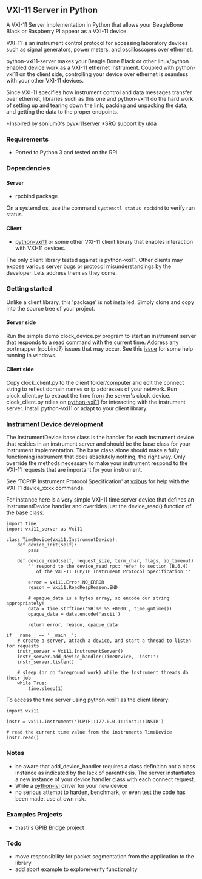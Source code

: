 ## VXI-11 Server in Python

A VXI-11 Server implementation in Python that allows your BeagleBone Black or Raspberry PI appear as a VXI-11 device.

VXI-11 is an instrument control protocol for accessing laboratory devices such as signal generators, power meters, and oscilloscopes over ethernet.

python-vxi11-server makes your Beagle Bone Black or other linux/python enabled device work as a VXI-11 ethernet instrument.  Coupled with python-vxi11 on the client side, controlling your device over ethernet is seamless with your other VXI-11 devices.

Since VXI-11 specifies how instrument control and data messages transfer over ethernet, libraries such as this one and python-vxi11 do the hard work of setting up and tearing down the link, packing and unpacking the data, and getting the data to the proper endpoints.

  *Inspired by sonium0's [pyvxi11server](https://github.com/sonium0/pyvxi11server)
  *SRQ support by [ulda](https://github.com/ulda)

### Requirements
  * Ported to Python 3 and tested on the RPi

### Dependencies
#### Server
  * rpcbind package
  
  On a systemd os, use the command ```systemctl status rpcbind``` to verify run status.

#### Client
  * [python-vxi11](https://github.com/python-ivi/python-vxi11) or some other VXI-11 client library that enables interaction with VXI-11 devices.

The only client library tested against is python-vxi11.  Other clients may expose various server bugs or protocol misunderstandings by the developer.  Lets address them as they come.

### Getting started
Unlike a client library, this 'package' is not installed.  Simply clone and copy into the source tree of your project.

#### Server side
Run the simple demo clock_device.py program to start an instrument server that responds to a read command with the current time.  Address any portmapper (rpcbind?) issues that may occur.  See this [issue](https://github.com/coburnw/python-vxi11-server/issues/2#issuecomment-840338371) for some help running in windows.

#### Client side
Copy clock_client.py to the client folder/computer and edit the connect string to reflect domain names or ip addresses of your network.  Run clock_client.py to extract the time from the server's clock_device.
clock_client.py relies on [python-vxi11](https://github.com/python-ivi/python-vxi11) for interacting with the instrument server.  Install python-vxi11 or adapt to your client library.

### Instrument Device development
The InstrumentDevice base class is the handler for each instrument device that resides in an instrument server and should be the base class for your instrument implementation.  The base class alone should make a fully functioning instrument that does absolutely nothing, the right way.  Only override the methods necessary to make your instrument respond to the VXI-11 requests that are important for your instrument.

See 'TCP/IP Instrument Protocol Specification' at [vxibus](http://www.vxibus.org/specifications.html) for help with the VXI-11 device_xxxx commands.

For instance here is a very simple VXI-11 time server device that defines an InstrumentDevice handler and overrides just the device_read() function of the base class:

    import time
    import vxi11_server as Vxi11

    class TimeDevice(Vxi11.InstrumentDevice):
        def device_init(self):
            pass
			
        def device_read(self, request_size, term_char, flags, io_timeout):
            '''respond to the device_read rpc: refer to section (B.6.4)
               of the VXI-11 TCP/IP Instrument Protocol Specification'''
			   
            error = Vxi11.Error.NO_ERROR
            reason = Vxi11.ReadRespReason.END
        
            # opaque_data is a bytes array, so encode our string appropriately!
            data = time.strftime('%H:%M:%S +0000', time.gmtime())
            opaque_data = data.encode('ascii')
			
            return error, reason, opaque_data

    if __name__ == '__main__':
        # create a server, attach a device, and start a thread to listen for requests
        instr_server = Vxi11.InstrumentServer()
        instr_server.add_device_handler(TimeDevice, 'inst1')
        instr_server.listen()

        # sleep (or do foreground work) while the Instrument threads do their job
        while True:
       	    time.sleep(1)


To access the time server using python-vxi11 as the client library:

    import vxi11

    instr = vxi11.Instrument('TCPIP::127.0.0.1::inst1::INSTR')

    # read the current time value from the instruments TimeDevice
    instr.read()

  
### Notes
  * be aware that add_device_handler requires a class definition not a class instance as indicated by the lack of parenthesis.  The server instantiates a new instance of your device handler class with each connect request.
  * Write a [python-ivi](https://github.com/python-ivi/python-ivi) driver for your new device
  * no serious attempt to harden, benchmark, or even test the code has been made.  use at own risk.

### Examples Projects
  * thasti's [GPIB Bridge](https://git.loetlabor-jena.de/thasti/tcpip2instr) project
  
### Todo
  * move responsibility for packet segmentation from the application to the library
  * add abort example to explore/verify functionality
